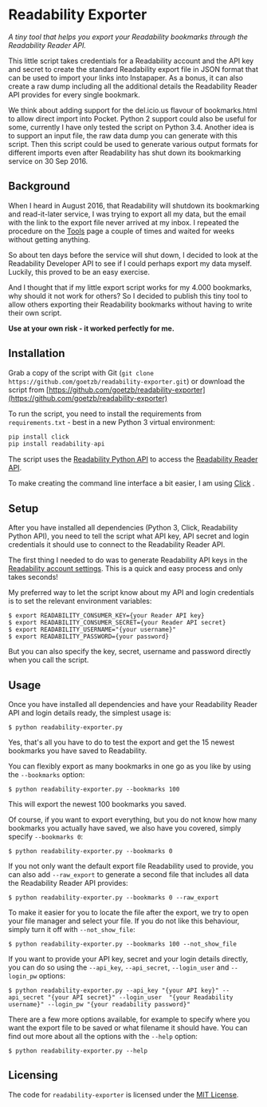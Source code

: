 # Readability Exporter
*A tiny tool that helps you export your Readability bookmarks through the 
Readability Reader API.*

This little script takes credentials for a Readability account and the 
API key and secret to create the standard Readability export file in 
JSON format that can be used to import your links into Instapaper. As a 
bonus, it can also create a raw dump including all the additional details 
the Readability Reader API provides for every single bookmark.

We think about adding support for the del.icio.us flavour of bookmarks.html 
to allow direct import into Pocket. Python 2 support could also be useful for 
some, currently I have only tested the script on Python 3.4. Another idea is 
to support an input file, the raw data dump you can generate with this script. 
Then this script could be used to generate various output formats for different 
imports even after Readability has shut down its bookmarking service on 
30 Sep 2016.

## Background
When I heard in August 2016, that Readability will shutdown its bookmarking 
and read-it-later service, I was trying to export all my data, but the email 
with the link to the export file never arrived at my inbox. I repeated the 
procedure on the [Tools](https://readability.com/tools/) page a couple of 
times and waited for weeks without getting anything.

So about ten days before the service will shut down, I decided to look at the 
Readability Developer API to see if I could perhaps export my data myself. 
Luckily, this proved to be an easy exercise.

And I thought that if my little export script works for my 4.000 bookmarks, 
why should it not work for others? So I decided to publish this tiny tool 
to allow others exporting their Readability bookmarks without having to 
write their own script. 

**Use at your own risk - it worked perfectly for me.** 

## Installation
Grab a copy of the script with Git 
(`git clone https://github.com/goetzb/readability-exporter.git`) or download the 
script from [https://github.com/goetzb/readability-exporter](https://github.com/goetzb/readability-exporter)

To run the script, you need to install the requirements from `requirements.txt` - 
best in a new Python 3 virtual environment:
```python
pip install click
pip install readability-api
```

The script uses the [Readability Python API](https://readability-python-library.readthedocs.io/en/latest/index.html) 
to access the [Readability Reader API](https://www.readability.com/developers/api/reader). 

To make creating the command line interface a bit easier, I am using [Click](http://click.pocoo.org/6/) .

## Setup
After you have installed all dependencies (Python 3, Click, Readability Python 
API), you need to tell the script what API key, API secret and login 
credentials it should use to connect to the Readability Reader API.

The first thing I needed to do was to generate Readability API keys in the 
[Readability account settings](https://readability.com/settings/account). This 
is a quick and easy process and only takes seconds! 

My preferred way to let the script know about my API and login credentials is 
to set the relevant environment variables: 
```shell
$ export READABILITY_CONSUMER_KEY={your Reader API key}
$ export READABILITY_CONSUMER_SECRET={your Reader API secret}
$ export READABILITY_USERNAME="{your username}"
$ export READABILITY_PASSWORD={your password}
```

But you can also specify the key, secret, username and password directly when 
you call the script.

## Usage
Once you have installed all dependencies and have your Readability Reader API 
and login details ready, the simplest usage is:
```shell
$ python readability-exporter.py 
```

Yes, that's all you have to do to test the export and get the 15 newest 
bookmarks you have saved to Readability.

You can flexibly export as many bookmarks in one go as you like by using the 
`--bookmarks` option:
```shell
$ python readability-exporter.py --bookmarks 100
```
 
This  will export the newest 100 bookmarks you saved. 

Of course, if you want to export everything, but you do not know how many 
bookmarks you actually have saved, we also have you covered, simply specify 
`--bookmarks 0`:
```shell
$ python readability-exporter.py --bookmarks 0
```

If you not only want the default export file Readability used to provide, you 
can also add `--raw_export` to generate a second file that includes all data 
the Readability Reader API provides: 
```shell
$ python readability-exporter.py --bookmarks 0 --raw_export
```

To make it easier for you to locate the file after the export, we try to open 
your file manager and select your file. If you do not like this behaviour, 
simply turn it off with `--not_show_file`:
```shell
$ python readability-exporter.py --bookmarks 100 --not_show_file
```

If you want to provide your API key, secret and your login details directly, 
you can do so using the `--api_key`, `--api_secret`, `--login_user` and 
`--login_pw` options:
```shell
$ python readability-exporter.py --api_key "{your API key}" --api_secret "{your API secret}" --login_user  "{your Readability username}" --login_pw "{your readability password}" 
```

There are a few more options available, for example to specify where you want 
the export file to be saved or what filename it should have. You can find out 
 more about all the options with the `--help` option:
```shell
$ python readability-exporter.py --help
```

## Licensing
The code for `readability-exporter` is licensed under the 
[MIT License](http://opensource.org/licenses/MIT).